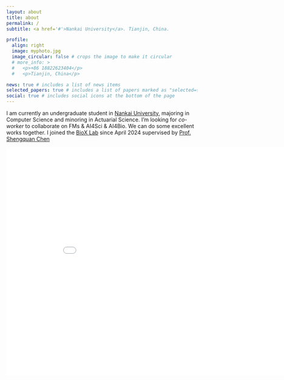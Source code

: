 ```yaml
---
layout: about
title: about
permalink: /
subtitle: <a href='#'>Nankai University</a>. Tianjin, China.

profile:
  align: right
  image: myphoto.jpg
  image_circular: false # crops the image to make it circular
  # more_info: >
  #   <p>+86 18822623404</p>
  #   <p>Tianjin, China</p>

news: true # includes a list of news items
selected_papers: true # includes a list of papers marked as "selected={true}"
social: true # includes social icons at the bottom of the page
---
```


I am currently an undergraduate student in [Nankai University](https://www.nankai.edu.cn/), majoring in Computer Science and minoring in Actuarial Science. I’m looking for *co-worker* to collaborate on FMs & AI4Sci & AI4Bio. We can do some excellent works together. I joined the [BioX Lab](https://biox-nku.github.io/#) since April 2024 supervised by [Prof. Shengquan Chen](https://math.nankai.edu.cn/2022/0301/c5623a432805/page.htm)

<iframe src="./maps.html" width="900" height="600" style="border: none;"></iframe>